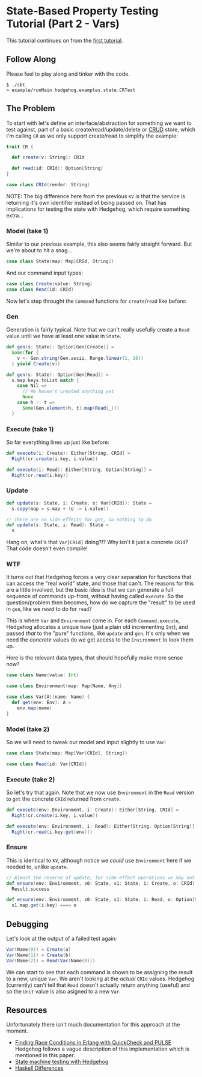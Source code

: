 State-Based Property Testing Tutorial (Part 2 - Vars)
=====================================================

This tutorial continues on from the [first tutorial](state-tutorial.md).

## Follow Along

Please feel to play along and tinker with the code.

```
$ ./sbt
> example/runMain hedgehog.examples.state.CRTest
```

## The Problem

To start with let's define an interface/abstraction for something we want to
test against, part of a basic create/read/update/delete or [CRUD] store, which
I'm calling `CR` as we only support create/read to simplify the example:

[CRUD]: https://en.wikipedia.org/wiki/Create,_read,_update_and_delete

```scala
trait CR {

  def create(v: String): CRId

  def read(id: CRId): Option[String]
}

case class CRId(render: String)
```

NOTE: The big difference here from the previous `KV` is that the service is
returning it's own identifier instead of being passed on. That has implications
for testing the state with Hedgehog, which require something extra...

### Model (take 1)

Similar to our previous example, this also seems fairly straight forward.
But we're about to hit a snag...

```scala
case class State(map: Map[CRId, String])
```

And our command input types:

```scala
case class Create(value: String)
case class Read(id: CRId)
```

Now let's step throught the `Command` functions for `create`/`read` like
before:

### Gen

Generation is fairly typical. Note that we can't really usefully create a
`Read` value until we have at least one value in `State`.

```scala
def gen(s: State): Option[Gen[Create]] =
  Some(for {
    v <- Gen.string(Gen.ascii, Range.linear(1, 10))
  } yield Create(v))

def gen(s: State): Option[Gen[Read]] =
  s.map.keys.toList match {
    case Nil =>
      // We haven't created anything yet
      None
    case h :: t =>
      Some(Gen.element(h, t).map(Read(_)))
  }
```

### Execute (take 1)

So far everything lines up just like before:

```scala
def execute(i: Create): Either[String, CRId] =
  Right(cr.create(i.key, i.value))

def execute(i: Read): Either[String, Option[String]] =
  Right(cr.read(i.key))
```

### Update

```scala
def update(s: State, i: Create, o: Var[CRId]): State =
  s.copy(map = s.map + (o -> i.value))

// There are no side-effects for get, so nothing to do
def update(s: State, i: Read): State =
  s
```

Hang on, what's that `Var[CRid]` doing?!? Why isn't it just a concrete `CRId`?
That code doesn't even compile!

### WTF

It turns out that Hedgehog forces a very clear separation for functions that
can access the "real world" state, and those that can't. The reasons for this
are a little involved, but the basic idea is that we can generate a full
sequence of commands up-front, without having called `execute`. So the
question/problem then becomes, how do we capture the "result" to be used in
`gen`, like we _need_ to do for `read`?

This is where `Var` and `Environment` come in. For each `Command.execute`,
Hedgehog allocates a unique `Name` (just a plain old incrementing `Int`), and
passed _that_ to the "pure" functions, like `update` and `gen`. It's only when
we need the _concrete_ values do we get access to the `Environment` to look
them up.

Here is the relevant data types, that should hopefully make more sense now?

```scala
case class Name(value: Int)

case class Environment(map: Map[Name, Any])

case class Var[A](name: Name) {
  def get(env: Env): A =
    env.map(name)
}
```

### Model (take 2)

So we will need to tweak our model and input slightly to use `Var`:

```scala
case class State(map: Map[Var[CRId], String])

case class Read(id: Var[CRId])
```

### Execute (take 2)

So let's try that again. Note that we now use `Environment` in the `Read`
version to `get` the concrete `CRId` returned from `create`.

```scala
def execute(env: Environment, i: Create): Either[String, CRId] =
  Right(cr.create(i.key, i.value))

def execute(env: Environment, i: Read): Either[String, Option[String]] =
  Right(cr.read(i.key.get(env)))
```

### Ensure

This is identical to `KV`, although notice we _could_ use `Environment` here if
we needed to, unlike `update`.

```scala
// Almost the reverse of update, for side-effect operations we may not observe anything just yet
def ensure(env: Environment, s0: State, s1: State, i: Create, o: CRId): Result =
  Result.success

def ensure(env: Environment, s0: State, s1: State, i: Read, o: Option[String]): Result =
  s1.map.get(i.key) ==== o
```

## Debugging

Let's look at the output of a failed test again:

```scala
Var(Name(0)) = Create(a)
Var(Name(1)) = Create(b)
Var(Name(2)) = Read(Var(Name(0)))
```

We can start to see that each command is shown to be assigning the result to a
new, unique `Var`. We aren't looking at the _actual_ `CRId` values.  Hedgehog
(currently) can't tell that `Read` doesn't actually return anything (useful)
and so the `Unit` value is also asigned to a new `Var`.

## Resources

Unfortunately there isn't much documentation for this approach at the moment.

- [Finding Race Conditions in Erlang with QuickCheck and PULSE](http://www.cse.chalmers.se/~nicsma/papers/finding-race-conditions.pdf)
  Hedgehog follows a vague description of this implementation which is mentioned
  in this paper.
- [State machine testing with Hedgehog](https://teh.id.au/posts/2017/07/15/state-machine-testing/index.html#parameterised-actions)
- [Haskell Differences](haskell-differences.md#state-vars)
